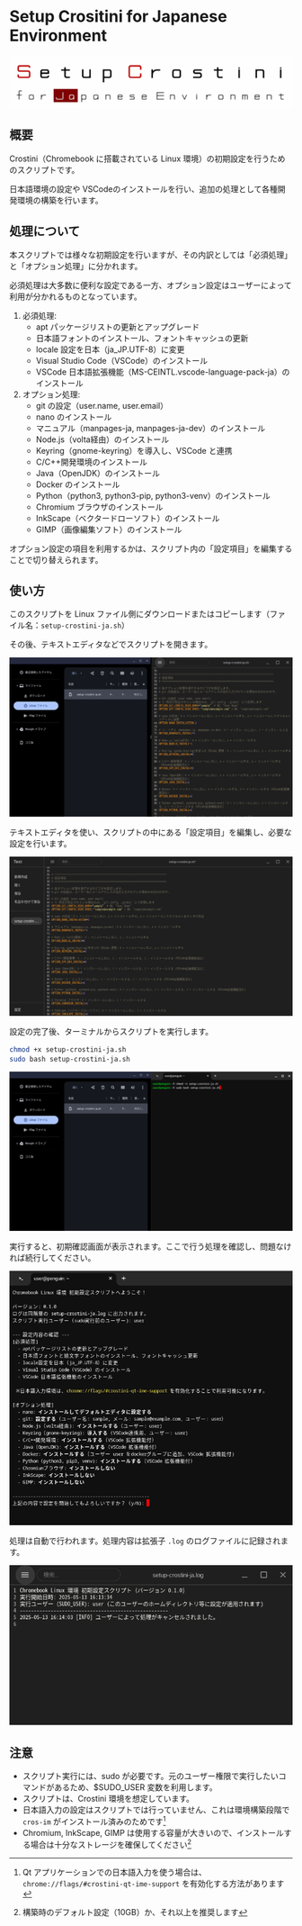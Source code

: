 # Setup Crositini for Japanese Environment

![リポジトリのロゴ](/image/logo.png)

## 概要

Crostini（Chromebook に搭載されている Linux 環境）の初期設定を行うためのスクリプトです。

日本語環境の設定や VSCodeのインストールを行い、追加の処理として各種開発環境の構築を行います。

## 処理について

本スクリプトでは様々な初期設定を行いますが、その内訳としては「必須処理」と「オプション処理」に分かれます。

必須処理は大多数に便利な設定である一方、オプション設定はユーザーによって利用が分かれるものとなっています。

1. 必須処理:
   - apt パッケージリストの更新とアップグレード
   - 日本語フォントのインストール、フォントキャッシュの更新
   - locale 設定を日本（ja_JP.UTF-8）に変更
   - Visual Studio Code（VSCode）のインストール
   - VSCode 日本語拡張機能（MS-CEINTL.vscode-language-pack-ja）のインストール
2. オプション処理:
   - git の設定（user.name, user.email）
   - nano のインストール
   - マニュアル（manpages-ja, manpages-ja-dev）のインストール
   - Node.js（volta経由）のインストール
   - Keyring（gnome-keyring）を導入し、VSCode と連携
   - C/C++開発環境のインストール
   - Java（OpenJDK）のインストール
   - Docker のインストール
   - Python（python3, python3-pip, python3-venv）のインストール
   - Chromium ブラウザのインストール
   - InkScape（ベクタードローソフト）のインストール
   - GIMP（画像編集ソフト）のインストール

オプション設定の項目を利用するかは、スクリプト内の「設定項目」を編集することで切り替えられます。

## 使い方

このスクリプトを Linux ファイル側にダウンロードまたはコピーします（ファイル名：`setup-crostini-ja.sh`）

その後、テキストエディタなどでスクリプトを開きます。

![ファイルアプリのLinuxファイルに `setup-crostini-ja.sh` を保存し、テキストエディタで開いて編集する](/image/01.png)

テキストエディタを使い、スクリプトの中にある「設定項目」を編集し、必要な設定を行います。

![テキストエディタで、設定項目を編集する](/image/02.png)

設定の完了後、ターミナルからスクリプトを実行します。

```bash
chmod +x setup-crostini-ja.sh
sudo bash setup-crostini-ja.sh
```

![ファイルアプリのLinuxファイルに `setup-crostini-ja.sh` を保存し、ターミナルからスクリプトを実行する](/image/03.png)

実行すると、初期確認画面が表示されます。ここで行う処理を確認し、問題なければ続行してください。

![実行時のターミナル初期確認画面](/image/04.png)

処理は自動で行われます。処理内容は拡張子 `.log` のログファイルに記録されます。

![結果を出力する、`log` 形式のログファイル](/image/05.png)

## 注意

- スクリプト実行には、sudo が必要です。元のユーザー権限で実行したいコマンドがあるため、$SUDO_USER 変数を利用します。
- スクリプトは、Crostini 環境を想定しています。
- 日本語入力の設定はスクリプトでは行っていません、これは環境構築段階で `cros-im` がインストール済みのためです[^1]
- Chromium, InkScape, GIMP は使用する容量が大きいので、インストールする場合は十分なストレージを確保してください[^2]

[^1]: Qt アプリケーションでの日本語入力を使う場合は、`chrome://flags/#crostini-qt-ime-support` を有効化する方法があります
[^2]: 構築時のデフォルト設定（10GB）か、それ以上を推奨します
